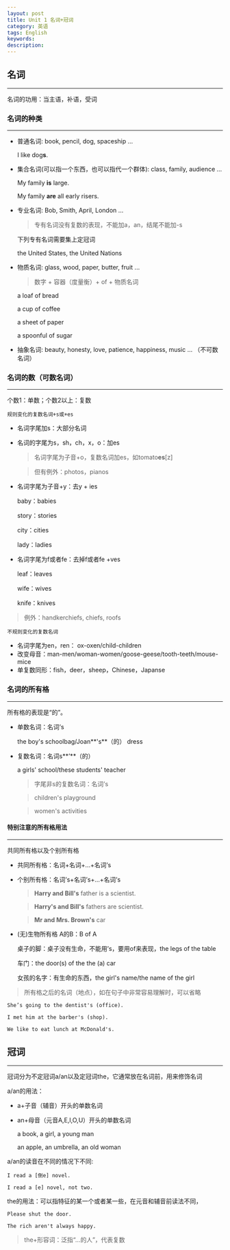 ```yaml
---
layout: post
title: Unit 1 名词+冠词
category: 英语
tags: English
keywords: 
description: 
---
```


## 名词 

----------


名词的功用：当主语，补语，受词

### 名词的种类 ##
----------

- 普通名词: book, pencil, dog, spaceship ...

	I like dog**s**.

- 集合名词(可以指一个东西，也可以指代一个群体): class, family, audience ...

	My family **is** large.

	My family **are** all early risers.	 

- 专业名词: Bob, Smith, April, London ...

	>专有名词没有复数的表现，不能加a，an，结尾不能加-s

	下列专有名词需要集上定冠词
	
	the United States, the United Nations 
	
- 物质名词: glass, wood, paper, butter, fruit ...
	
 	>数字 + 容器（度量衡）+ of + 物质名词

 	a loaf of bread
	
 	a cup of coffee

 	a sheet of paper

 	a spoonful of sugar

- 抽象名词: beauty, honesty, love, patience, happiness, music ... （不可数名词）


### 名词的数（可数名词）
----------

个数1：单数；个数2以上：复数

	规则变化的复数名词+s或+es

- 名词字尾加s：大部分名词

- 名词的字尾为s，sh，ch，x，o：加es

	>名词字尾为子音+o，复数名词加es，如tomato**es**[z]

	>但有例外：photos，pianos

- 名词字尾为子音+y：去y + ies

 	baby：babies

 	story：stories

 	city：cities

 	lady：ladies

- 名词字尾为f或者fe：去掉f或者fe +ves

 	leaf：leaves
	
 	wife：wives

 	knife：knives
	
 >例外：handkerchiefs, chiefs, roofs

	不规则变化的复数名词

- 名词字尾为en，ren： ox-oxen/child-children
- 改变母音：man-men/woman-women/goose-geese/tooth-teeth/mouse-mice
- 单复数同形：fish，deer，sheep，Chinese，Japanse

### 名词的所有格 
----------

所有格的表现是“的”。

- 单数名词：名词’s

	the boy's schoolbag/Joan**'s**（的） dress

- 复数名词：名词s**’**（的）

 	a girls' school/these students' teacher

	>字尾非s的复数名词：名词’s
	
	>children's playground
	
	>women's activities

#### 特别注意的所有格用法
----------

共同所有格以及个别所有格

- 共同所有格：名词+名词+...+名词’s

- 个别所有格：名词’s+名词’s+...+名词’s

	>**Harry and Bill's** father is a scientist.
	
	>**Harry's and Bill's** fathers are scientist.
	
	>**Mr and Mrs. Brown's** car

- (无)生物所有格 A的B：B of A

 	桌子的脚：桌子没有生命，不能用’s，要用of来表现，the legs of the table

 	车门：the door(s) of the the (a) car

 	女孩的名字：有生命的东西，the girl's name/the name of the girl

>所有格之后的名词（地点），如在句子中非常容易理解时，可以省略 

 	She’s going to the dentist's (office).

 	I met him at the barber's (shop).

 	We like to eat lunch at McDonald's.


## 冠词
----------

冠词分为不定冠词a/an以及定冠词the，它通常放在名词前，用来修饰名词

a/an的用法：

- a+子音（辅音）开头的单数名词

- an+母音（元音A,E,I,O,U）开头的单数名词

 	a book, a girl, a young man

 	an apple, an umbrella, an old woman

a/an的读音在不同的情况下不同:
	
 	I read a [倒e] novel.

 	I read a [e] novel, not two.

the的用法：可以指特征的某一个或者某一些，在元音和辅音前读法不同，

 	Please shut the door.

 	The rich aren't always happy.

>the+形容词：泛指“...的人”，代表复数




